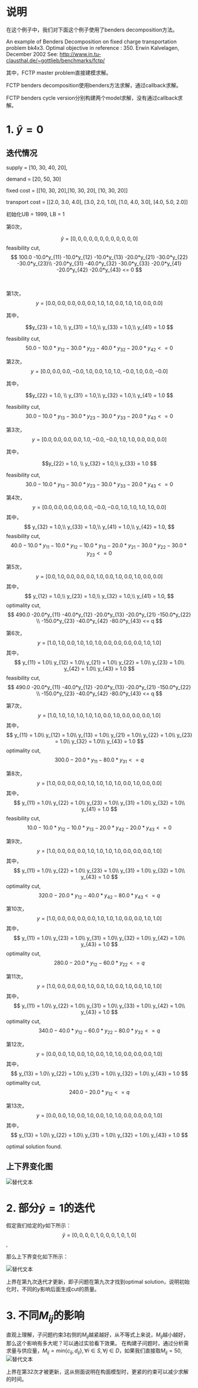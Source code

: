 # 说明
在这个例子中，我们对下面这个例子使用了benders decomposition方法。

An example of Benders Decomposition on fixed charge transportation
problem bk4x3.
Optimal objective in reference : 350.
Erwin Kalvelagen, December 2002
See:
http://www.in.tu-clausthal.de/~gottlieb/benchmarks/fctp/

其中，FCTP master problem直接建模求解。

FCTP benders decomposition使用benders方法求解，通过callback求解。

FCTP benders cycle version分别构建两个model求解，没有通过callback求解。

# 1. $\hat{y}=\mathbf{0}$

## 迭代情况

supply = [10, 30, 40, 20], 

demand = [20, 50, 30]

fixed cost = \[[10, 30, 20],[10, 30, 20], [10, 30, 20]]

transport cost = \[[2.0, 3.0, 4.0], [3.0, 2.0, 1.0], [1.0, 4.0, 3.0], [4.0, 5.0, 2.0]]

初始化UB = 1999, LB = 1

第0次，

$$\hat{y} = [0,0,0,0,0,0,0,0,0,0,0,0]$$
feasibility cut, 
$$
100.0 -10.0*y_{11} -10.0*y_{12} -10.0*y_{13} -20.0*y_{21} -30.0*y_{22} -30.0*y_{23}\\ -20.0*y_{31} -40.0*y_{32} -30.0*y_{33} -20.0*y_{41} -20.0*y_{42} -20.0*y_{43} <= 0
$$


<br>

第1次，
$$y = [0.0, 0.0, 0.0, 0.0, 0.0, 1.0, 1.0, 0.0, 1.0, 1.0, 0.0, 0.0]$$

其中，

$$y_{23} = 1.0, \\
y_{31} = 1.0,\\
y_{33} = 1.0,\\
y_{41} = 1.0
$$


feasibility cut, 
$$
50.0 -10.0*y_{12} -30.0*y_{22} -40.0*y_{32} -20.0*y_{42} <= 0
$$



第2次，
$$y = [0.0, 0.0, 0.0, -0.0, 1.0, 0.0, 1.0, 1.0, -0.0, 1.0, 0.0, -0.0]$$

其中，

$$y_{22} = 1.0, \\
y_{31} = 1.0,\\
y_{32} = 1.0,\\
y_{41} = 1.0
$$

feasibility cut, 
$$
30.0 -10.0*y_{13} -30.0*y_{23} -30.0*y_{33} -20.0*y_{43} <= 0
$$


第3次，
$$y = [0.0, 0.0, 0.0, 0.0, 1.0, -0.0, -0.0, 1.0, 1.0, 0.0, 0.0, 0.0]$$

其中，

$$y_{22} = 1.0, \\
y_{32} = 1.0,\\
y_{33} = 1.0
$$

feasibility cut, 
$$
30.0 -10.0*y_{13} -30.0*y_{23} -30.0*y_{33} -20.0*y_{43} <= 0
$$


第4次，
$$y = [0.0, 0.0, 0.0, 0.0, 0.0, -0.0, -0.0, 1.0, 1.0, 1.0, 1.0, 0.0]$$
其中，
$$
y_{32} = 1.0,\\
y_{33} = 1.0,\\
y_{41} = 1.0,\\
y_{42} = 1.0,
$$
feasibility cut, 
$$
40.0 -10.0*y_{11} -10.0*y_{12} -10.0*y_{13} -20.0*y_{21} -30.0*y_{22} -30.0*y_{23} <= 0
$$


第5次，
$$y = [0.0, 1.0, 0.0, 0.0, 0.0, 1.0, 0.0, 1.0, 0.0, 1.0, 0.0, 0.0]$$
其中，
$$
y_{12} = 1.0,\\
y_{23} = 1.0,\\
y_{32} = 1.0,\\
y_{41} = 1.0,
$$
optimality cut, 
$$
490.0 -20.0*y_{11} -40.0*y_{12} -20.0*y_{13} -20.0*y_{21} -150.0*y_{22} \\ -150.0*y_{23} -40.0*y_{42} -80.0*y_{43} <= q
$$


第6次，
$$y = [1.0, 1.0, 0.0, 1.0, 1.0, 1.0, 0.0, 0.0, 0.0, 0.0, 1.0, 1.0]$$
其中，
$$
y_{11} = 1.0\\
y_{12} = 1.0\\
y_{21} = 1.0\\
y_{22} = 1.0\\
y_{23} = 1.0\\
y_{42} = 1.0\\
y_{43} = 1.0
$$
feasibility cut, 
$$
490.0 -20.0*y_{11} -40.0*y_{12} -20.0*y_{13} -20.0*y_{21} -150.0*y_{22} \\ -150.0*y_{23} -40.0*y_{42} -80.0*y_{43} <= q
$$


第7次，
$$y = [1.0, 1.0, 1.0, 1.0, 1.0, 1.0, 0.0, 1.0, 0.0, 0.0, 0.0, 1.0]$$
其中，
$$
y_{11} = 1.0\\
y_{12} = 1.0\\
y_{13} = 1.0\\
y_{21} = 1.0\\
y_{22} = 1.0\\
y_{23} = 1.0\\
y_{32} = 1.0\\\
y_{43} = 1.0
$$
optimality cut, 
$$
300.0 -20.0*y_{11} -80.0*y_{31} <= q
$$


第8次，
$$y = [1.0, 0.0, 0.0, 0.0, 1.0, 1.0, 1.0, 1.0, 0.0, 1.0, 0.0, 0.0]$$
其中，
$$
y_{11} = 1.0\\
y_{22} = 1.0\\
y_{23} = 1.0\\
y_{31} = 1.0\\
y_{32} = 1.0\\
y_{41} = 1.0
$$
feasibility cut, 
$$
10.0 -10.0*y_{12} -10.0*y_{13} -20.0*y_{42} -20.0*y_{43} <= 0
$$


第9次，
$$y = [1.0, 0.0, 0.0, 0.0, 1.0, 1.0, 1.0, 1.0, 0.0, 0.0, 0.0, 1.0]$$
其中，
$$
y_{11} = 1.0\\
y_{22} = 1.0\\
y_{23} = 1.0\\
y_{31} = 1.0\\
y_{32} = 1.0\\
y_{43} = 1.0
$$
optimality cut, 
$$
320.0 -20.0*y_{12} -40.0*y_{42} -80.0*y_{43} <= q
$$


第10次，
$$y = [1.0, 0.0, 0.0, 0.0, 0.0, 1.0, 1.0, 1.0, 0.0, 0.0, 1.0, 1.0]$$
其中，
$$
y_{11} = 1.0\\
y_{23} = 1.0\\
y_{31} = 1.0\\
y_{32} = 1.0\\
y_{42} = 1.0\\
y_{43} = 1.0
$$
optimality cut, 
$$
280.0 -20.0*y_{12} -60.0*y_{22} <= q
$$



第11次，
$$y = [1.0, 0.0, 0.0, 0.0, 1.0, 0.0, 1.0, 0.0, 1.0, 0.0, 1.0, 1.0]$$
其中，
$$
y_{11} = 1.0\\
y_{22} = 1.0\\
y_{31} = 1.0\\
y_{33} = 1.0\\
y_{42} = 1.0\\
y_{43} = 1.0
$$
optimality cut, 
$$
340.0 -40.0*y_{12} -60.0*y_{22} -80.0*y_{32} <= q
$$



第12次，
$$y = [0.0, 0.0, 1.0, 0.0, 1.0, 0.0, 1.0, 1.0, 0.0, 0.0, 0.0, 1.0]$$
其中，
$$
y_{13} = 1.0\\
y_{22} = 1.0\\
y_{31} = 1.0\\
y_{32} = 1.0\\
y_{43} = 1.0
$$
optimality cut, 
$$
240.0 -20.0*y_{12} <= q
$$


第13次，
$$y = [0.0, 0.0, 1.0, 0.0, 1.0, 0.0, 1.0, 1.0, 0.0, 0.0, 0.0, 1.0]$$
其中，
$$
y_{13} = 1.0\\
y_{22} = 1.0\\
y_{31} = 1.0\\
y_{32} = 1.0\\
y_{43} = 1.0
$$

optimal solution found.

## 上下界变化图


![替代文本](UB_and_LB_changes.jpg)


# 2. 部分$\hat{y}=\mathbf{1}$的迭代

假定我们给定的$y$如下所示：
$$\hat{y} = [0,0,0, 0,1,0, 0,0,1, 0,1,0]$$,

那么上下界变化如下所示：

![替代文本](UB_and_LB_changes_y1.jpg)

上界在第九次迭代才更新，即子问题在第九次才找到optimal solution，说明初始化时，不同的$y$影响后面生成cut的质量。


# 3. 不同$M_{ij}$的影响

直观上理解，子问题约束3右侧的$M_{ij}$越紧越好，从不等式上来说，$M_{ij}$越小越好，那么这个影响有多大呢？可以通过实验看下效果。
在构建子问题时，通过分析需求量与供应量，$M_{ij}=min\{c_{ij}, d_{ij}\}, \forall i \in S, \forall j \in D$，如果我们直接取$M_{ij}=50$,
![替代文本](UB_and_LB_changes_M_50.jpg)

上界在第32次才被更新，这从侧面说明在构面模型时，更紧的约束可以减少求解的时间。